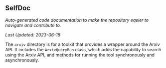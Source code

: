 <!--- START SELFDOC --->
## SelfDoc
_Auto-generated code documentation to make the repository easier to navigate and contribute to._

_Last Updated: 2023-06-18_

The `arxiv` directory is for a toolkit that provides a wrapper around the Arxiv API. It includes the `ArxivQueryRun` class, which adds the capability to search using the Arxiv API, and methods for running the tool synchronously and asynchronously.

<!--- END SELFDOC --->